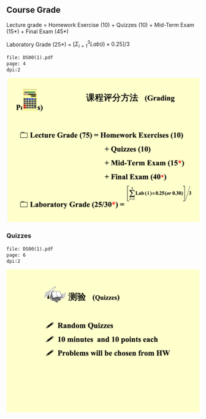 ## Course Grade

Lecture grade = Homework Exercise (10) + Quizzes (10) + Mid-Term Exam (15\*) + Final Exam (45\*)

Laboratory Grade (25*) =  $[\Sigma_{i=1}^3Lab(i)\times0.25] / 3$ 

```slide-note
file: DS00(1).pdf
page: 4
dpi:2
```

![](../../../assets/FDS/overviewfdsrgrading.png)

### Quizzes

```slide-note
file: DS00(1).pdf
page: 6
dpi:2
```

![](../../../assets/FDS/overviewfdsquiz.png)
